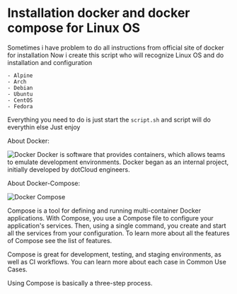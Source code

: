 # Installation docker and docker compose for Linux OS

Sometimes i have problem to do all instructions from official site of docker for installation
Now i create this script who will recognize Linux OS and do installation and configuration

```
- Alpine
- Arch
- Debian
- Ubuntu
- CentOS
- Fedora
```

Everything you need to do is just start the `script.sh` and script will do everythin else
Just enjoy

About Docker:

![Docker](https://avatars0.githubusercontent.com/u/5429470?s=200&v=4)
Docker is software that provides containers, which allows teams to emulate development environments. Docker began as an internal project, initially developed by dotCloud engineers.

About Docker-Compose:

![Docker Compose](https://raw.githubusercontent.com/docker/compose/master/logo.png)

Compose is a tool for defining and running multi-container Docker applications. With Compose, you use a Compose file to configure your application's services. Then, using a single command, you create and start all the services from your configuration. To learn more about all the features of Compose see the list of features.

Compose is great for development, testing, and staging environments, as well as CI workflows. You can learn more about each case in Common Use Cases.

Using Compose is basically a three-step process.

